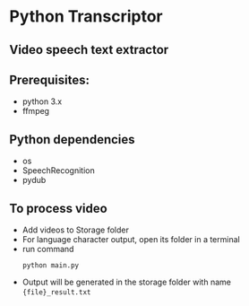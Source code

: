 # Python Transcriptor
## Video speech text extractor
## Prerequisites:
  - python 3.x
  - ffmpeg
## Python dependencies
  - os
  - SpeechRecognition
  - pydub
## To process video
  - Add videos to Storage folder
  - For language character output, open its folder in a terminal
  - run command
    ```
    python main.py
    ```
  - Output will be generated in the storage folder with name `{file}_result.txt`
